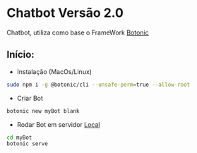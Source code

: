 # Chatbot Versão 2.0

Chatbot, utiliza como base o FrameWork [Botonic](https://botonic.io/docs/getting-started/)

## Início:

- Instalação (MacOs/Linux)

```sh
sudo npm i -g @botonic/cli --unsafe-perm=true --allow-root
```

- Criar Bot

```sh
botonic new myBot blank
```

- Rodar Bot em servidor [Local](http://localhost:8080/)

```sh
cd myBot
botonic serve
```

